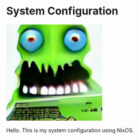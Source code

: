 # System Configuration 

![monster computer](mc.jpeg)

Hello. This is my system configuration using NixOS.

